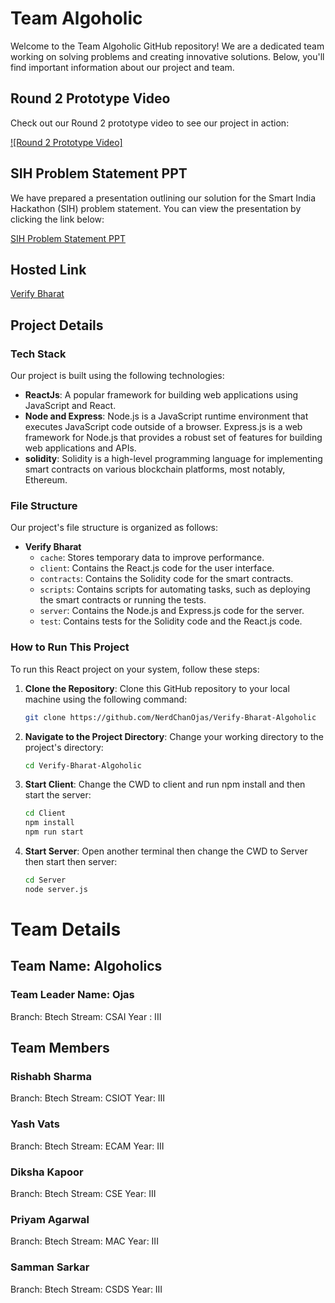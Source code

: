 # Team Algoholic

Welcome to the Team Algoholic GitHub repository! We are a dedicated team working on solving problems and creating innovative solutions. Below, you'll find important information about our project and team.

## Round 2 Prototype Video

Check out our Round 2 prototype video to see our project in action:

[![Round 2 Prototype Video]](https://drive.google.com/drive/folders/1DASZekPuMWHQ9lxLLcMOL8KvLN4KLsyg?usp=sharing)

## SIH Problem Statement PPT

We have prepared a presentation outlining our solution for the Smart India Hackathon (SIH) problem statement. You can view the presentation by clicking the link below:

[SIH Problem Statement PPT](https://drive.google.com/drive/folders/1DASZekPuMWHQ9lxLLcMOL8KvLN4KLsyg?usp=sharing)

## Hosted Link

[Verify Bharat](https://verifybharat.vercel.app/)


## Project Details

### Tech Stack

Our project is built using the following technologies:

- **ReactJs**: A popular framework for building web applications using JavaScript and React.
- **Node and Express**: Node.js is a JavaScript runtime environment that executes JavaScript code outside of a browser. Express.js is a web framework for Node.js that provides a robust set of features for building web applications and APIs.
- **solidity**: Solidity is a high-level programming language for implementing smart contracts on various blockchain platforms, most notably, Ethereum.

### File Structure

Our project's file structure is organized as follows:

- **Verify Bharat**
  - `cache`: Stores temporary data to improve performance.
  - `client`: Contains the React.js code for the user interface.
  - `contracts`: Contains the Solidity code for the smart contracts.
  - `scripts`: Contains scripts for automating tasks, such as deploying the smart contracts or running the tests.
  - `server`: Contains the Node.js and Express.js code for the server.
  - `test`: Contains tests for the Solidity code and the React.js code.

### How to Run This Project

To run this React project on your system, follow these steps:

1. **Clone the Repository**: Clone this GitHub repository to your local machine using the following command:

   ```bash
   git clone https://github.com/NerdChanOjas/Verify-Bharat-Algoholic
   
2. **Navigate to the Project Directory**: Change your working directory to the project's directory:
   
    ```bash
   cd Verify-Bharat-Algoholic

4. **Start Client**:  Change the CWD to client and run npm install and then start the server:

    ```bash
   cd Client
   npm install
   npm run start
   
6. **Start Server**: Open another terminal then change the CWD to Server then start then server:
   
    ```bash
   cd Server
   node server.js

# Team Details
## Team Name: Algoholics
### Team Leader Name: Ojas
Branch: Btech
Stream: CSAI
Year : III

## Team Members
### Rishabh Sharma

Branch: Btech
Stream: CSIOT
Year: III

### Yash Vats

Branch: Btech
Stream: ECAM
Year: III

### Diksha Kapoor

Branch: Btech
Stream: CSE
Year: III

### Priyam Agarwal

Branch: Btech
Stream: MAC
Year: III

### Samman Sarkar

Branch: Btech
Stream: CSDS
Year: III



